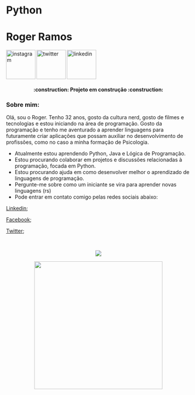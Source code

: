 # Python

<div dsplay="inline-block">
 
 <h1 align="left">Roger Ramos</h1>
 <a href="https://www.facebook.com/rogerg.ramos">
    <img align="left" width="80px" src="https://www.nicepng.com/png/detail/107-1077932_facebook-splash-redes-sociais-lucianoballack-icone-social-facebook.png" alt="instagram" style="vertical-align:top;">
  </a> 
  <a href="https://twitter.com/@koguramos">
    <img align="left" width="80px" src="https://www.shareicon.net/data/2016/07/04/638732_media_256x256.png" alt="twitter" style="vertical-align:top;">
  </a>
  <a href="https://www.linkedin.com/in/roger-ramos-9ba1b2142/">
    <img width="80px" src="https://icon-library.com/images/linkedin-social-media-icon/linkedin-social-media-icon-20.jpg" alt="linkedin" style="vertical-align:top;">
  </a>
</div>


<h4 align="center"> 
    :construction:  Projeto em construção  :construction:
</h4>


### Sobre mim:

Olá, sou o Roger. Tenho 32 anos, gosto da cultura nerd, gosto de filmes e tecnologias e estou iniciando na área de programação.
Gosto da programação e tenho me aventurado a aprender linguagens para futuramente criar aplicações que possam auxiliar no desenvolvimento de profissões, como no caso a minha formação de Psicologia.


- Atualmente estou aprendendo Python, Java  e Lógica de Programação.
- Estou procurando colaborar em projetos e discussões relacionadas à programação, focada em Python.
- Estou procurando ajuda em como desenvolver melhor o aprendizado de linguagens de programação.
- Pergunte-me sobre como um iniciante se vira para aprender novas linguagens (rs)
- Pode entrar em contato comigo pelas redes sociais abaixo:
 <p align="left"><a href="https://www.linkedin.com/in/roger-ramos-9ba1b2142/">Linkedin</a>;</p>
<p align="left"><a href="https://www.facebook.com/rogerg.ramos">Facebook</a>;</p>
<p align="left"><a href="https://twitter.com/@koguramos">Twitter</a>;</p>

<br>
<p align="center">
<img src="http://img.shields.io/static/v1?label=STATUS&message=EM%20DESENVOLVIMENTO&color=GREEN&style=for-the-badge"/>
</p>
<p align="center">
  <img src="https://c.tenor.com/gqHdKmAifdQAAAAC/teclado-sangue.gif" width="350">
</p>
